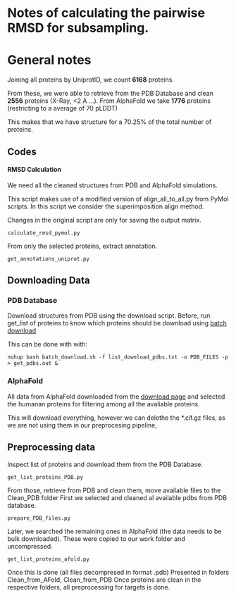 Notes of calculating the pairwise RMSD for subsampling. 
======
# General notes

Joining all proteins by UniprotID, we count **6168** proteins.

From these, we were able to retrieve from the PDB Database and clean **2556** proteins (X-Ray, <2 A ...).
From AlphaFold we take **1776** proteins (restricting to a average of 70 pLDDT)

This makes that we have structure for a 70.25% of the total number of proteins.

## Codes
#### RMSD Calculation
We need all the cleaned structures from PDB and AlphaFold simulations.

This script makes use of a modified version of align_all_to_all.py from PyMol scripts.
In this script we consider the superimposition align method.

Changes in the original script are only for saving the output matrix. 


```
calculate_rmsd_pymol.py
```


From only the selected proteins, extract annotation. 

```
get_annotations_uniprot.py 
```



## Downloading Data

### PDB Database

Download structures from PDB using the download script.
Before, run get_list of proteins to know which proteins should be download using
[batch download](https://www.rcsb.org/docs/programmatic-access/batch-downloads-with-shell-script)

This can be done with with:

```
nohup bash batch_download.sh -f list_download_pdbs.txt -o PDB_FILES -p > get_pdbs.out &
```


### AlphaFold

All data from AlphaFold downloaded from the [download page](https://alphafold.ebi.ac.uk/download)
and selected the humanan proteins for filtering among all the avaliable proteins.

This will download everything, however we can delethe the  *.cif.gz files, as we are not using them in our preprocesing pipeline,


## Preprocessing data

Inspect list of proteins and download them from the PDB Database.

```
get_list_proteins_PDB.py
```

From those, retrieve from PDB and clean them, move available files to the Clean_PDB folder
First we selected and cleaned al available pdbs from PDB database.

```
prepare_PDB_files.py
```

Later, we searched the remaining ones in AlphaFold (the data needs to be bulk downloaded).
These were copied to our work folder and uncompressed. 
```
get_list_proteins_afold.py
```

Once this is done (all files decompresed in format .pdb)
Presented in folders Clean_from_AFold, Clean_from_PDB
Once proteins are clean in the respective folders, all preprocessing for targets is done. 
